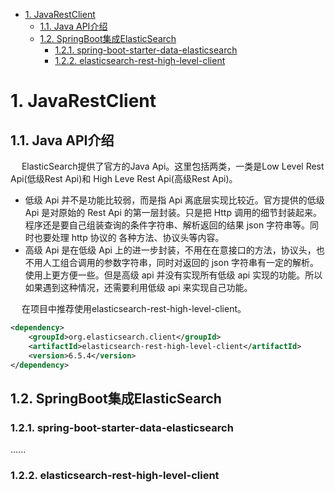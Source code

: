
<!-- TOC -->

- [1. JavaRestClient](#1-javarestclient)
    - [1.1. Java API介绍](#11-java-api介绍)
    - [1.2. SpringBoot集成ElasticSearch](#12-springboot集成elasticsearch)
        - [1.2.1. spring-boot-starter-data-elasticsearch](#121-spring-boot-starter-data-elasticsearch)
        - [1.2.2. elasticsearch-rest-high-level-client](#122-elasticsearch-rest-high-level-client)

<!-- /TOC -->

# 1. JavaRestClient  

## 1.1. Java API介绍
&emsp; ElasticSearch提供了官方的Java Api。这里包括两类，一类是Low Level Rest Api(低级Rest Api)和 High Leve Rest Api(高级Rest Api)。  

* 低级 Api 并不是功能比较弱，而是指 Api 离底层实现比较近。官方提供的低级 Api 是对原始的 Rest Api 的第一层封装。只是把 Http 调用的细节封装起来。程序还是要自己组装查询的条件字符串、解析返回的结果 json 字符串等。同时也要处理 http 协议的 各种方法、协议头等内容。  
* 高级 Api 是在低级 Api 上的进一步封装，不用在在意接口的方法，协议头，也不用人工组合调用的参数字符串，同时对返回的 json 字符串有一定的解析。使用上更方便一些。但是高级 api 并没有实现所有低级 api 实现的功能。所以如果遇到这种情况，还需要利用低级 api 来实现自己功能。  

&emsp; 在项目中推荐使用elasticsearch-rest-high-level-client。  

```xml
<dependency>
    <groupId>org.elasticsearch.client</groupId>
    <artifactId>elasticsearch-rest-high-level-client</artifactId>
    <version>6.5.4</version>
</dependency>
```

## 1.2. SpringBoot集成ElasticSearch

### 1.2.1. spring-boot-starter-data-elasticsearch  
......

### 1.2.2. elasticsearch-rest-high-level-client

<!-- 

https://blog.csdn.net/qq_27088383/article/details/107131901

https://blog.csdn.net/jacksonary/article/details/82729556?utm_medium=distribute.pc_relevant.none-task-blog-BlogCommendFromBaidu-3.not_use_machine_learn_pai&depth_1-utm_source=distribute.pc_relevant.none-task-blog-BlogCommendFromBaidu-3.not_use_machine_learn_pai

https://www.cnblogs.com/suruozhong/p/12190898.html

-->
